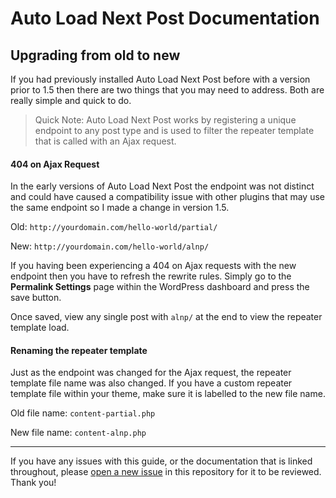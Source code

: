 # Auto Load Next Post Documentation

## Upgrading from old to new

If you had previously installed Auto Load Next Post before with a version prior to 1.5 then there are two things that you may need to address. Both are really simple and quick to do.

> Quick Note: Auto Load Next Post works by registering a unique endpoint to any post type and is used to filter the repeater template that is called with an Ajax request.

#### 404 on Ajax Request

In the early versions of Auto Load Next Post the endpoint was not distinct and could have caused a compatibility issue with other plugins that may use the same endpoint so I made a change in version 1.5.

Old: `http://yourdomain.com/hello-world/partial/`

New: `http://yourdomain.com/hello-world/alnp/`

If you having been experiencing a 404 on Ajax requests with the new endpoint then you have to refresh the rewrite rules. Simply go to the **Permalink Settings** page within the WordPress dashboard and press the save button.

Once saved, view any single post with `alnp/` at the end to view the repeater template load.

#### Renaming the repeater template

Just as the endpoint was changed for the Ajax request, the repeater template file name was also changed. If you have a custom repeater template file within your theme, make sure it is labelled to the new file name.

Old file name: `content-partial.php`

New file name: `content-alnp.php`

---

If you have any issues with this guide, or the documentation that is linked throughout, please [open a new issue](https://github.com/AutoLoadNextPost/alnp-documentation/issues/new) in this repository for it to be reviewed. Thank you!